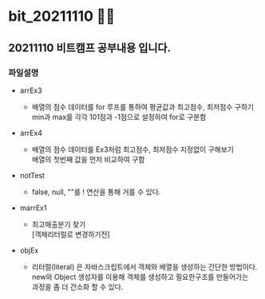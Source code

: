 # bit_20211110  :running::running:

## 20211110 비트캠프 공부내용 입니다.

### 파일설명

* arrEx3
  * 배열의 점수 데이터를 for 루프를 통하여 평균값과 최고점수, 최저점수 구하기</br>
    min과 max를 각각 101점과 -1점으로 설정하여 for로 구분함</br>

* arrEx4
  * 배열의 점수 데이터를 Ex3처럼 최고점수, 최저점수 지정없이 구해보기</br>
    배열의 첫번째 값을 먼저 비교하여 구함</br>

* notTest
  * false, null, ""를 ! 연산을 통해 거를 수 있다.</br>

* marrEx1
  * 최고매출분기 찾기</br>[객체리터럴로 변경하기전]</br>

* objEx
  * 리터럴(literal) 은 자바스크립트에서 객체와 배열을 생성하는 간단한 방법이다.</br>
    new와 Object 생성자를 이용해 객체를 생성하고 필요한구조를 만들어가는 </br>
    과정을 좀 더 간소화 할 수 있다.


